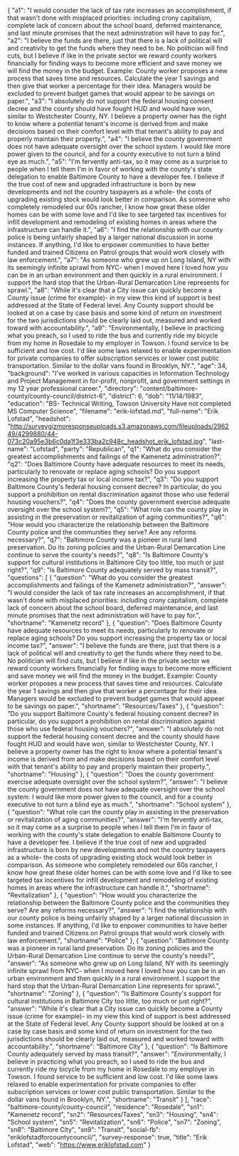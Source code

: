 {
  "a1": "I would consider the lack of tax rate increases an accomplishment, if that wasn't done with misplaced priorities: including crony capitalism, complete lack of concern about the school board, deferred maintenance, and last minute promises that the next administration will have to pay for.",
  "a2": "I believe the funds are there, just that there is a lack of political will and creativity to get the funds where they need to be. No politician will find cuts, but I believe if like in the private sector we reward county workers financially for finding ways to become more efficient and save money we will find the money in the budget. Example: County worker proposes a new process that saves time and resources. Calculate the year 1 savings and then give that worker a percentage for their idea. Managers would be excluded to prevent budget games that would appear to be savings on paper.",
  "a3": "I absolutely do not support the federal housing consent decree and the county should have fought HUD and would have won, similar to Westchester County, NY. I believe a property owner has the right to know where a potential tenant's income is derived from and make decisions based on their comfort level with that tenant's ability to pay and properly maintain their property.",
  "a4": "I believe the county government does not have adequate oversight over the school system. I would like more power given to the council, and for a county executive to not turn a blind eye as much.",
  "a5": "I'm fervently anti-tax, so it may come as a surprise to people when I tell them I'm in favor of working with the county's state delegation to enable Baltimore County to have a developer fee. I believe if the true cost of new and upgraded infrastructure is born by new developments and not the country taxpayers as a whole- the costs of upgrading existing stock would look better in comparison. As someone who completely remodeled our 60s rancher, I know how great these older homes can be with some love and I'd like to see targeted tax incentives for infill development and remodeling of existing homes in areas where the infrastructure can handle it.",
  "a6": "I find the relationship with our county police is being unfairly shaped by a larger national discussion in some instances. If anything, I'd like to enpower communities to have better funded and trained Citizens on Patrol groups that would work closely with law enforcement.",
  "a7": "As someone who grew up on Long Island, NY with its seemingly infinite sprawl from NYC- when I moved here I loved how you can be in an urban environment and then quickly in a rural environment. I support the hard stop that the Urban-Rural Demarcation Line represents for sprawl.",
  "a8": "While it's clear that a City issue can quickly become a County issue (crime for example)- in my view this kind of support is best addressed at the State of Federal level. Any County support should be looked at on a case by case basis and some kind of return on investment for the two jurisdictions should be clearly laid out, measured and worked toward with accountability.",
  "a9": "Environmentally, I believe in practicing what you preach, so I used to ride the bus and currently ride my bicycle from my home in Rosedale to my employer in Towson. I found service to be sufficient and low cost. I'd like some laws relaxed to enable experimentation for private companies to offer subscription services or lower cost public transportation. Similar to the dollar vans found in Brooklyn, NY.",
  "age": 34,
  "background": "I've worked in various capacities in Information Technology and Project Management in for-profit, nonprofit, and government settings in my 12 year professional career.",
  "directory": "content/baltimore-county/county-council/district-6",
  "district": 6,
  "dob": "11/14/1983",
  "education": "BS- Technical Writing, Towson University Have not completed MS Computer Science",
  "filename": "erik-lofstad.md",
  "full-name": "Erik Lofstad",
  "headshot": "http://surveygizmoresponseuploads.s3.amazonaws.com/fileuploads/296249/4299880/44-073c20a95e3b6c0da1f3e333ba2c948c_headshot_erik_lofstad.jpg",
  "last-name": "Lofstad",
  "party": "Republican",
  "q1": "What do you consider the greatest accomplishments and failings of the Kamenetz administration?",
  "q2": "Does Baltimore County have adequate resources to meet its needs, particularly to renovate or replace aging schools? Do you support increasing the property tax or local income tax?",
  "q3": "Do you support Baltimore County's federal housing consent decree? In particular, do you support a prohibition on rental discrimination against those who use federal housing vouchers?",
  "q4": "Does the county government exercise adequate oversight over the school system?",
  "q5": "What role can the county play in assisting in the preservation or revitalization of aging communities?",
  "q6": "How would you characterize the relationship between the Baltimore County police and the communities they serve? Are any reforms necessary?",
  "q7": "Baltimore County was a pioneer in rural land preservation. Do its zoning policies and the Urban-Rural Demarcation Line continue to serve the county's needs?",
  "q8": "Is Baltimore County's support for cultural institutions in Baltimore City too little, too much or just right?",
  "q9": "Is Baltimore County adequately served by mass transit?",
  "questions": [
    {
      "question": "What do you consider the greatest accomplishments and failings of the Kamenetz administration?",
      "answer": "I would consider the lack of tax rate increases an accomplishment, if that wasn't done with misplaced priorities: including crony capitalism, complete lack of concern about the school board, deferred maintenance, and last minute promises that the next administration will have to pay for.",
      "shortname": "Kamenetz record"
    },
    {
      "question": "Does Baltimore County have adequate resources to meet its needs, particularly to renovate or replace aging schools? Do you support increasing the property tax or local income tax?",
      "answer": "I believe the funds are there, just that there is a lack of political will and creativity to get the funds where they need to be. No politician will find cuts, but I believe if like in the private sector we reward county workers financially for finding ways to become more efficient and save money we will find the money in the budget. Example: County worker proposes a new process that saves time and resources. Calculate the year 1 savings and then give that worker a percentage for their idea. Managers would be excluded to prevent budget games that would appear to be savings on paper.",
      "shortname": "Resources/Taxes"
    },
    {
      "question": "Do you support Baltimore County's federal housing consent decree? In particular, do you support a prohibition on rental discrimination against those who use federal housing vouchers?",
      "answer": "I absolutely do not support the federal housing consent decree and the county should have fought HUD and would have won, similar to Westchester County, NY. I believe a property owner has the right to know where a potential tenant's income is derived from and make decisions based on their comfort level with that tenant's ability to pay and properly maintain their property.",
      "shortname": "Housing"
    },
    {
      "question": "Does the county government exercise adequate oversight over the school system?",
      "answer": "I believe the county government does not have adequate oversight over the school system. I would like more power given to the council, and for a county executive to not turn a blind eye as much.",
      "shortname": "School system"
    },
    {
      "question": "What role can the county play in assisting in the preservation or revitalization of aging communities?",
      "answer": "I'm fervently anti-tax, so it may come as a surprise to people when I tell them I'm in favor of working with the county's state delegation to enable Baltimore County to have a developer fee. I believe if the true cost of new and upgraded infrastructure is born by new developments and not the country taxpayers as a whole- the costs of upgrading existing stock would look better in comparison. As someone who completely remodeled our 60s rancher, I know how great these older homes can be with some love and I'd like to see targeted tax incentives for infill development and remodeling of existing homes in areas where the infrastructure can handle it.",
      "shortname": "Revitalization"
    },
    {
      "question": "How would you characterize the relationship between the Baltimore County police and the communities they serve? Are any reforms necessary?",
      "answer": "I find the relationship with our county police is being unfairly shaped by a larger national discussion in some instances. If anything, I'd like to enpower communities to have better funded and trained Citizens on Patrol groups that would work closely with law enforcement.",
      "shortname": "Police"
    },
    {
      "question": "Baltimore County was a pioneer in rural land preservation. Do its zoning policies and the Urban-Rural Demarcation Line continue to serve the county's needs?",
      "answer": "As someone who grew up on Long Island, NY with its seemingly infinite sprawl from NYC- when I moved here I loved how you can be in an urban environment and then quickly in a rural environment. I support the hard stop that the Urban-Rural Demarcation Line represents for sprawl.",
      "shortname": "Zoning"
    },
    {
      "question": "Is Baltimore County's support for cultural institutions in Baltimore City too little, too much or just right?",
      "answer": "While it's clear that a City issue can quickly become a County issue (crime for example)- in my view this kind of support is best addressed at the State of Federal level. Any County support should be looked at on a case by case basis and some kind of return on investment for the two jurisdictions should be clearly laid out, measured and worked toward with accountability.",
      "shortname": "Baltimore City"
    },
    {
      "question": "Is Baltimore County adequately served by mass transit?",
      "answer": "Environmentally, I believe in practicing what you preach, so I used to ride the bus and currently ride my bicycle from my home in Rosedale to my employer in Towson. I found service to be sufficient and low cost. I'd like some laws relaxed to enable experimentation for private companies to offer subscription services or lower cost public transportation. Similar to the dollar vans found in Brooklyn, NY.",
      "shortname": "Transit"
    }
  ],
  "race": "baltimore-county/county-council",
  "residence": "Rosedale",
  "sn1": "Kamenetz record",
  "sn2": "Resources/Taxes",
  "sn3": "Housing",
  "sn4": "School system",
  "sn5": "Revitalization",
  "sn6": "Police",
  "sn7": "Zoning",
  "sn8": "Baltimore City",
  "sn9": "Transit",
  "social-fb": "eriklofstadforcountycouncil/",
  "survey-response": true,
  "title": "Erik Lofstad",
  "web": "https://www.eriklofstad.com"
}
